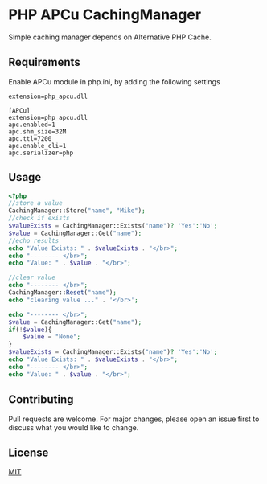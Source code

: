 # PHP  APCu CachingManager

Simple caching manager depends on Alternative PHP Cache.

## Requirements

Enable APCu module in php.ini, by adding the following settings

```
extension=php_apcu.dll

[APCu]
extension=php_apcu.dll
apc.enabled=1
apc.shm_size=32M
apc.ttl=7200
apc.enable_cli=1
apc.serializer=php
```



## Usage

```php
<?php
//store a value
CachingManager::Store("name", "Mike");
//check if exists
$valueExists = CachingManager::Exists("name")? 'Yes':'No';
$value = CachingManager::Get("name");
//echo results
echo "Value Exists: " . $valueExists . "</br>";
echo "-------- </br>";
echo "Value: " . $value . "</br>";

//clear value
echo "-------- </br>";
CachingManager::Reset("name");
echo "clearing value ..." . '</br>';

echo "-------- </br>";
$value = CachingManager::Get("name");
if(!$value){
    $value = "None";
}
$valueExists = CachingManager::Exists("name")? 'Yes':'No';
echo "Value Exists: " . $valueExists . "</br>";
echo "-------- </br>";
echo "Value: " . $value . "</br>";
```

## Contributing
Pull requests are welcome. For major changes, please open an issue first to discuss what you would like to change.

## License
[MIT](https://choosealicense.com/licenses/mit/)